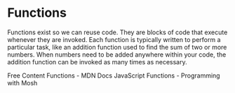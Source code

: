 # Functions

Functions exist so we can reuse code. They are blocks of code that execute whenever they are invoked. Each function is typically written to perform a particular task, like an addition function used to find the sum of two or more numbers. When numbers need to be added anywhere within your code, the addition function can be invoked as many times as necessary.

<ResourceGroupTitle>Free Content</ResourceGroupTitle>
<BadgeLink colorScheme="yellow" badgeText="Read" href="https://developer.mozilla.org/en-US/docs/Web/JavaScript/Guide/Functions">Functions - MDN Docs</BadgeLink>
<BadgeLink badgeText='Watch' href='https://youtu.be/N8ap4k_1QEQ'>JavaScript Functions - Programming with Mosh</BadgeLink>
